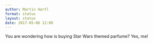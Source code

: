```yaml
---
author: Martin Hartl
format: status
layout: status
date: 2017-05-06 12:09
---
```

You are wondering how is buying Star Wars themed parfume? Yes, me!